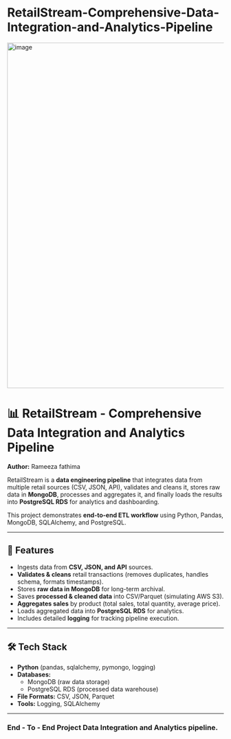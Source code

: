 # RetailStream-Comprehensive-Data-Integration-and-Analytics-Pipeline    




<img width="7364" height="804" alt="image" src="https://github.com/user-attachments/assets/1da60a78-c097-467a-8b73-3ab2e85c77b7" />





# 📊 RetailStream - Comprehensive Data Integration and Analytics Pipeline

**Author:** Rameeza fathima

RetailStream is a **data engineering pipeline** that integrates data from multiple retail sources (CSV, JSON, API), validates and cleans it, stores raw data in **MongoDB**, processes and aggregates it, and finally loads the results into **PostgreSQL RDS** for analytics and dashboarding.  

This project demonstrates **end-to-end ETL workflow** using Python, Pandas, MongoDB, SQLAlchemy, and PostgreSQL.

---

## 🚀 Features
- Ingests data from **CSV, JSON, and API** sources.  
- **Validates & cleans** retail transactions (removes duplicates, handles schema, formats timestamps).  
- Stores **raw data in MongoDB** for long-term archival.  
- Saves **processed & cleaned data** into CSV/Parquet (simulating AWS S3).  
- **Aggregates sales** by product (total sales, total quantity, average price).  
- Loads aggregated data into **PostgreSQL RDS** for analytics.  
- Includes detailed **logging** for tracking pipeline execution.  

---

## 🛠️ Tech Stack
- **Python** (pandas, sqlalchemy, pymongo, logging)  
- **Databases:**  
  - MongoDB (raw data storage)  
  - PostgreSQL RDS (processed data warehouse)  
- **File Formats:** CSV, JSON, Parquet  
- **Tools:** Logging, SQLAlchemy  

---


### End - To - End Project Data Integration and Analytics pipeline.



